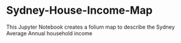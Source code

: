 # Sydney-House-Income-Map
This Jupyter Notebook creates a folium map to describe the Sydney Average Annual household income
